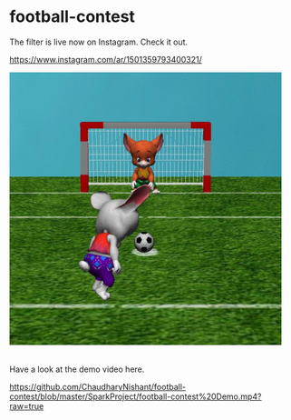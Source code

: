# football-contest

The filter is live now on Instagram. Check it out.

<a href="https://www.instagram.com/ar/1501359793400321/">https://www.instagram.com/ar/1501359793400321/</a>

<img src="https://raw.githubusercontent.com/ChaudharyNishant/football-contest/master/SparkProject/football-contest%20Icon.png">

<br>Have a look at the demo video here.

<a href="https://github.com/ChaudharyNishant/football-contest/blob/master/SparkProject/football-contest%20Demo.mp4?raw=true">https://github.com/ChaudharyNishant/football-contest/blob/master/SparkProject/football-contest%20Demo.mp4?raw=true</a>
